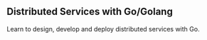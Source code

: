 ## Distributed Services with Go/Golang

Learn to design, develop and deploy distributed services with Go.
